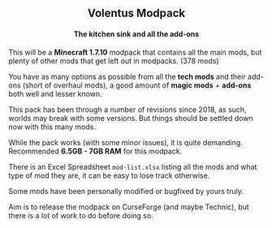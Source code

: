 <h2 align="center">Volentus Modpack</h2>
<h4 align="center">The kitchen sink and all the add-ons</h4>



This will be a **Minecraft 1.7.10** modpack that contains all the main mods, but plenty of other mods that get left out in modpacks. (378 mods)



You have as many options as possible from all the **tech mods** and their add-ons (short of overhaul mods), a good amount of **magic mods** + **add-ons** both well and lesser known.



This pack has been through a number of revisions since 2018, as such, worlds may break with some versions. But things should be settled down now with this many mods.



While the pack works (with some minor issues), it is quite demanding. Recommended **6.5GB - 7GB RAM** for this modpack.



There is an Excel Spreadsheet `mod-list.xlsx` listing all the mods and what type of mod they are, it can be easy to lose track otherwise.



Some mods have been personally modified or bugfixed by yours truly.

Aim is to release the modpack on CurseForge (and maybe Technic), but there is a lot of work to do before doing so.

